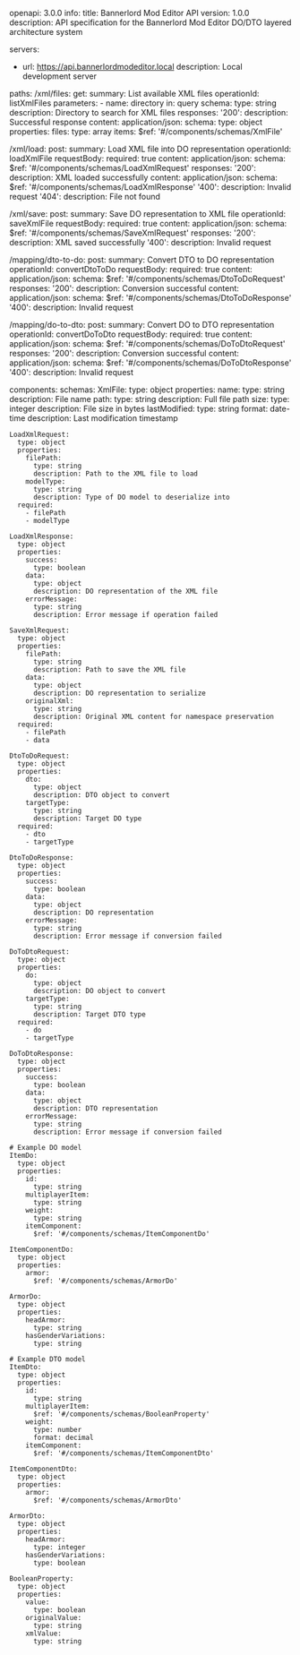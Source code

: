 openapi: 3.0.0
info:
  title: Bannerlord Mod Editor API
  version: 1.0.0
  description: API specification for the Bannerlord Mod Editor DO/DTO layered architecture system

servers:
  - url: https://api.bannerlordmodeditor.local
    description: Local development server

paths:
  /xml/files:
    get:
      summary: List available XML files
      operationId: listXmlFiles
      parameters:
        - name: directory
          in: query
          schema:
            type: string
          description: Directory to search for XML files
      responses:
        '200':
          description: Successful response
          content:
            application/json:
              schema:
                type: object
                properties:
                  files:
                    type: array
                    items:
                      $ref: '#/components/schemas/XmlFile'

  /xml/load:
    post:
      summary: Load XML file into DO representation
      operationId: loadXmlFile
      requestBody:
        required: true
        content:
          application/json:
            schema:
              $ref: '#/components/schemas/LoadXmlRequest'
      responses:
        '200':
          description: XML loaded successfully
          content:
            application/json:
              schema:
                $ref: '#/components/schemas/LoadXmlResponse'
        '400':
          description: Invalid request
        '404':
          description: File not found

  /xml/save:
    post:
      summary: Save DO representation to XML file
      operationId: saveXmlFile
      requestBody:
        required: true
        content:
          application/json:
            schema:
              $ref: '#/components/schemas/SaveXmlRequest'
      responses:
        '200':
          description: XML saved successfully
        '400':
          description: Invalid request

  /mapping/dto-to-do:
    post:
      summary: Convert DTO to DO representation
      operationId: convertDtoToDo
      requestBody:
        required: true
        content:
          application/json:
            schema:
              $ref: '#/components/schemas/DtoToDoRequest'
      responses:
        '200':
          description: Conversion successful
          content:
            application/json:
              schema:
                $ref: '#/components/schemas/DtoToDoResponse'
        '400':
          description: Invalid request

  /mapping/do-to-dto:
    post:
      summary: Convert DO to DTO representation
      operationId: convertDoToDto
      requestBody:
        required: true
        content:
          application/json:
            schema:
              $ref: '#/components/schemas/DoToDtoRequest'
      responses:
        '200':
          description: Conversion successful
          content:
            application/json:
              schema:
                $ref: '#/components/schemas/DoToDtoResponse'
        '400':
          description: Invalid request

components:
  schemas:
    XmlFile:
      type: object
      properties:
        name:
          type: string
          description: File name
        path:
          type: string
          description: Full file path
        size:
          type: integer
          description: File size in bytes
        lastModified:
          type: string
          format: date-time
          description: Last modification timestamp

    LoadXmlRequest:
      type: object
      properties:
        filePath:
          type: string
          description: Path to the XML file to load
        modelType:
          type: string
          description: Type of DO model to deserialize into
      required:
        - filePath
        - modelType

    LoadXmlResponse:
      type: object
      properties:
        success:
          type: boolean
        data:
          type: object
          description: DO representation of the XML file
        errorMessage:
          type: string
          description: Error message if operation failed

    SaveXmlRequest:
      type: object
      properties:
        filePath:
          type: string
          description: Path to save the XML file
        data:
          type: object
          description: DO representation to serialize
        originalXml:
          type: string
          description: Original XML content for namespace preservation
      required:
        - filePath
        - data

    DtoToDoRequest:
      type: object
      properties:
        dto:
          type: object
          description: DTO object to convert
        targetType:
          type: string
          description: Target DO type
      required:
        - dto
        - targetType

    DtoToDoResponse:
      type: object
      properties:
        success:
          type: boolean
        data:
          type: object
          description: DO representation
        errorMessage:
          type: string
          description: Error message if conversion failed

    DoToDtoRequest:
      type: object
      properties:
        do:
          type: object
          description: DO object to convert
        targetType:
          type: string
          description: Target DTO type
      required:
        - do
        - targetType

    DoToDtoResponse:
      type: object
      properties:
        success:
          type: boolean
        data:
          type: object
          description: DTO representation
        errorMessage:
          type: string
          description: Error message if conversion failed

    # Example DO model
    ItemDo:
      type: object
      properties:
        id:
          type: string
        multiplayerItem:
          type: string
        weight:
          type: string
        itemComponent:
          $ref: '#/components/schemas/ItemComponentDo'

    ItemComponentDo:
      type: object
      properties:
        armor:
          $ref: '#/components/schemas/ArmorDo'

    ArmorDo:
      type: object
      properties:
        headArmor:
          type: string
        hasGenderVariations:
          type: string

    # Example DTO model
    ItemDto:
      type: object
      properties:
        id:
          type: string
        multiplayerItem:
          $ref: '#/components/schemas/BooleanProperty'
        weight:
          type: number
          format: decimal
        itemComponent:
          $ref: '#/components/schemas/ItemComponentDto'

    ItemComponentDto:
      type: object
      properties:
        armor:
          $ref: '#/components/schemas/ArmorDto'

    ArmorDto:
      type: object
      properties:
        headArmor:
          type: integer
        hasGenderVariations:
          type: boolean

    BooleanProperty:
      type: object
      properties:
        value:
          type: boolean
        originalValue:
          type: string
        xmlValue:
          type: string